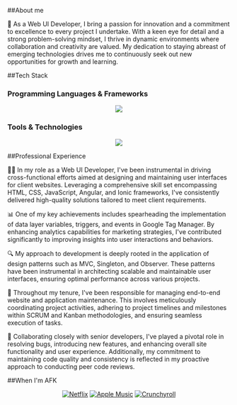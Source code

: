 
##About me

🌟 As a Web UI Developer, I bring a passion for innovation and a commitment to excellence to every project I undertake. With a keen eye for detail and a strong problem-solving mindset, I thrive in dynamic environments where collaboration and creativity are valued. My dedication to staying abreast of emerging technologies drives me to continuously seek out new opportunities for growth and learning.


##Tech Stack

### Programming Languages & Frameworks

<p align="center">
  <a href="https://skillicons.dev">
    <img src="https://skillicons.dev/icons?i=angular,javascript,ts,nodejs,html,css,sass" />
  </a>
</p>

### Tools & Technologies

<p align="center">
  <a href="https://skillicons.dev">
    <img src="https://skillicons.dev/icons?i=git,github,bitbucket,mongodb,postman,vscode" />
  </a>
</p>


##Professional Experience

👨‍💻 In my role as a Web UI Developer, I've been instrumental in driving cross-functional efforts aimed at designing and maintaining user interfaces for client websites. Leveraging a comprehensive skill set encompassing HTML, CSS, JavaScript, Angular, and Ionic frameworks, I've consistently delivered high-quality solutions tailored to meet client requirements.

📊 One of my key achievements includes spearheading the implementation of data layer variables, triggers, and events in Google Tag Manager. By enhancing analytics capabilities for marketing strategies, I've contributed significantly to improving insights into user interactions and behaviors.

🔍 My approach to development is deeply rooted in the application of design patterns such as MVC, Singleton, and Observer. These patterns have been instrumental in architecting scalable and maintainable user interfaces, ensuring optimal performance across various projects.

🚀 Throughout my tenure, I've been responsible for managing end-to-end website and application maintenance. This involves meticulously coordinating project activities, adhering to project timelines and milestones within SCRUM and Kanban methodologies, and ensuring seamless execution of tasks.

🤝 Collaborating closely with senior developers, I've played a pivotal role in resolving bugs, introducing new features, and enhancing overall site functionality and user experience. Additionally, my commitment to maintaining code quality and consistency is reflected in my proactive approach to conducting peer code reviews.

##When I'm AFK

<p align="center">
    <a href="https://www.netflix.com"><img src="https://img.shields.io/badge/-Netflix-E50914?style=flat-square&logo=netflix&logoColor=white" alt="Netflix"></a>
    <a href="https://music.apple.com"><img src="https://img.shields.io/badge/-Apple%20Music-FF2D55?style=flat-square&logo=apple-music&logoColor=white" alt="Apple Music"></a>
    <a href="https://www.crunchyroll.com"><img src="https://img.shields.io/badge/-Crunchyroll-FF7F00?style=flat-square&logo=crunchyroll&logoColor=white" alt="Crunchyroll"></a>
</p>





<!--
**rachcampitos/rachcampitos** is a ✨ _special_ ✨ repository because its `README.md` (this file) appears on your GitHub profile.

Here are some ideas to get you started:

- 🔭 I’m currently working on ...
- 🌱 I’m currently learning ...
- 👯 I’m looking to collaborate on ...
- 🤔 I’m looking for help with ...
- 💬 Ask me about ...
- 📫 How to reach me: ...
- 😄 Pronouns: ...
- ⚡ Fun fact: ...
-->
